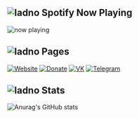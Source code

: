 ## ![ladno](https://rf0x3d.su/maybe_assets/music_outline_28.svg) Spotify Now Playing

![now playing](https://now-play.vercel.app/api/generate?uid=c0360932-c60a-45d6-ab12-1dfedba85d26&theme=dark)


## ![ladno](https://rf0x3d.su/maybe_assets/computer_outline_28.svg) Pages
  [![Website](https://rf0x3d.su/maybe_assets/globe_outline_28.svg)](https://liberaha.me)
  [![Donate](https://rf0x3d.su/maybe_assets/money_transfer_outline_28.svg)](https://t.me/zakatsuicide/2)
  [![VK](https://rf0x3d.su/maybe_assets/logo_vk_outline_28.svg)](https://vk.com/kvmrnn)
  [![Telegram](https://rf0x3d.su/maybe_assets/location_outline_28.svg)](https://t.me/tbankhater)

## ![ladno](https://rf0x3d.su/maybe_assets/statistics_outline_28.svg) Stats
![Anurag's GitHub stats](https://github-readme-stats.vercel.app/api?username=imm4d3&show_icons=true&theme=dark)
